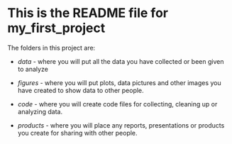 # This is the README file for my_first_project
The folders in this project are:

* _data_ - where you will put all the data you have collected or been given to analyze

* _figures_ - where you will put plots, data pictures and other images you have created to show data to other people.

* _code_ - where you will create code files for collecting, cleaning up or analyzing data.

* _products_ - where you will place any reports, presentations or products you create for sharing with other people.
